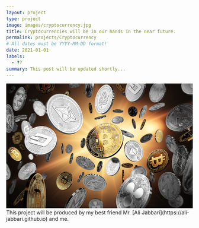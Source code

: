 ```yaml
---
layout: project
type: project
image: images/cryptocurrency.jpg
title: Cryptocurrencies will be in our hands in the near future.
permalink: projects/Cryptocurrency
# All dates must be YYYY-MM-DD format!
date: 2021-01-01
labels:
  - ??
summary: This post will be updated shortly...
---
```


<img class="ui medium image" alt="..." src="../images/cryptocurrency.jpg">
This project will be produced by my best friend Mr. [Ali Jabbari](https://ali-jabbari.github.io) and me.
